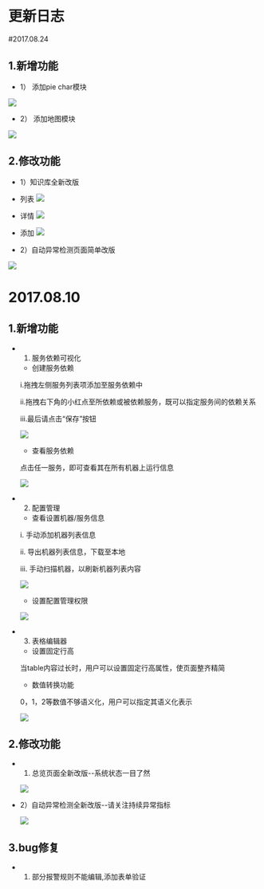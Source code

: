 # **更新日志**

#2017.08.24

## 1.新增功能
* 1） 添加pie char模块

![](/part5/images/17-08-24_5.png)

* 2） 添加地图模块

![](/part5/images/17-08-24_6.png)


## 2.修改功能

* 1）知识库全新改版
* 列表
![](/part5/images/17-08-24_1.png)
* 详情
![](/part5/images/17-08-24_2.png)
* 添加
![](/part5/images/17-08-24_3.png)

* 2）自动异常检测页面简单改版

![](/part5/images/17-08-24_4.png)

# 2017.08.10

## 1.新增功能

* 1) 服务依赖可视化

    * 创建服务依赖
    
    i.拖拽左侧服务列表项添加至服务依赖中
    
    ii.拖拽右下角的小红点至所依赖或被依赖服务，既可以指定服务间的依赖关系
    
    iii.最后请点击“保存”按钮
    
    ![](/part5/images/17-08-10_1.png)
    
    * 查看服务依赖
    
    点击任一服务，即可查看其在所有机器上运行信息
    
    ![](/part5/images/17-08-10_2.png)

* 2) 配置管理
    * 查看设置机器/服务信息
    
    i. 手动添加机器列表信息
    
    ii. 导出机器列表信息，下载至本地
    
    iii. 手动扫描机器，以刷新机器列表内容
    
    ![](/part5/images/17-08-10_3.png)

    * 设置配置管理权限
    
    ![](/part5/images/17-08-10_4.png)

* 3) 表格编辑器

    * 设置固定行高
    
    当table内容过长时，用户可以设置固定行高属性，使页面整齐精简
    
    * 数值转换功能
    
    0，1，2等数值不够语义化，用户可以指定其语义化表示
    
    ![](/part5/images/17-08-10_5.png)

## 2.修改功能
* 1) 总览页面全新改版--系统状态一目了然

    ![](/part5/images/17-08-10_6.png)

* 2）自动异常检测全新改版--请关注持续异常指标

    ![](/part5/images/17-08-10_7.png)

## 3.bug修复

* 1) 部分报警规则不能编辑,添加表单验证
